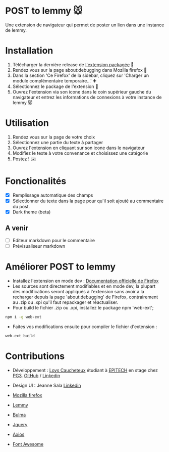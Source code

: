# POST to lemmy :mouse:

Une extension de navigateur qui permet de poster un lien dans une instance de lemmy.

# Installation
1. Télécharger la dernière release de [l'extension packagée](https://github.com/NiceOpenSource/posttolemmy/releases/tag/0.1) :file_folder:
2. Rendez vous sur la page about:debugging dans Mozilla firefox :bug:
3. Dans la section 'Ce Firefox' de la sidebar, cliquez sur 'Charger un module complémentaire temporaire...' :heavy_plus_sign:
4. Sélectionnez le package de l'extension :open_file_folder:
5. Ouvrez l'extension via son icone dans le coin supérieur gauche du navigateur et entrez les informations de connexions à votre instance de lemmy :mouse:

# Utilisation
1. Rendez vous sur la page de votre choix
2. Sélectionnez une partie du texte à partager
3. Ouvrez l'extension en cliquant sur son icone dans le navigateur
4. Modifiez le texte à votre convenance et choisissez une catégorie
5. Postez ! :envelope:

# Fonctionalités
- [x] Remplissage automatique des champs
- [x] Sélectionner du texte dans la page pour qu'il soit ajouté au commentaire du post.
- [x] Dark theme (beta)

## A venir
- [ ] Editeur markdown pour le commentaire
- [ ] Prévisualiseur markdown

# Améliorer POST to lemmy
* Installez l'extension en mode dev : [Documentation officielle de  Firefox](https://developer.mozilla.org/fr/docs/Mozilla/Add-ons/WebExtensions/Your_first_WebExtension#installing)
* Les sources sont directement modifiables et en mode dev, la plupart des modifications seront appliqués à l'extension sans avoir a la recharger depuis la page 'about:debugging' de Firefox, contrairement au .zip ou .xpi qu'il faut repackager et réactualiser.
* Pour build le fichier .zip ou .xpi, installez le package npm 'web-ext';
```bash
npm i -g web-ext
```
* Faites vos modifications ensuite pour compiler le fichier d'extension :
```bash
web-ext build
```

# Contributions
* Développement : [Loys Caucheteux](https://cv.loys.me)  étudiant à [EPITECH](https://github.com/Epitech) en stage chez [PG3](https://github.com/pg3io). [GitHub](https://github.com/gummyWalrus) / [Linkedin](https://www.linkedin.com/in/loys-caucheteux-a99655205/)
* Design UI : Jeanne Sala [Linkedin](https://www.linkedin.com/in/jeanne-sala-846a55208/)
 
* [Mozilla firefox](https://developer.mozilla.org/fr/firefox)
* [Lemmy](https://join-lemmy.org)
* [Bulma](https://bulma.io/)
* [Jquery](https://jquery.com/)
* [Axios](https://www.npmjs.com/package/axios)
* [Font Awesome](https://www.fontawesome.com)
